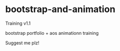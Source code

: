# bootstrap-and-animation
Training v1.1


bootstrap portfolio + aos animationn training

Suggest me plz!
